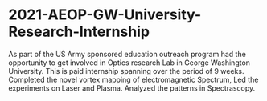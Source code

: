 # 2021-AEOP-GW-University-Research-Internship
As part of the US Army sponsored education outreach program had the opportunity to get involved in Optics research Lab in George Washington University.  This is paid internship spanning over the period of 9 weeks. Completed the novel vortex mapping of electromagnetic Spectrum,  Led the experiments on Laser and Plasma. Analyzed the patterns in Spectrascopy.
